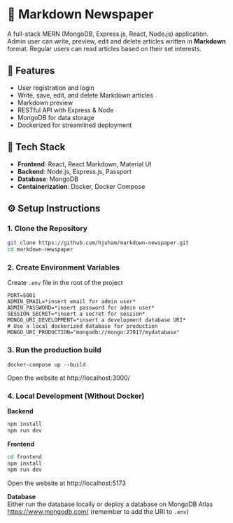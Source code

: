 # 📰 Markdown Newspaper

A full-stack MERN (MongoDB, Express.js, React, Node.js) application. Admin user can write, preview, edit and delete articles written in **Markdown** format. Regular users can read articles based on their set interests.

## 🌟 Features

- User registration and login
- Write, save, edit, and delete Markdown articles
- Markdown preview
- RESTful API with Express & Node
- MongoDB for data storage
- Dockerized for streamlined deployment

## 🧰 Tech Stack

- **Frontend**: React, React Markdown, Material UI
- **Backend**: Node.js, Express.js, Passport
- **Database**: MongoDB
- **Containerization**: Docker, Docker Compose

## ⚙️ Setup Instructions

### 1. Clone the Repository

```bash
git clone https://github.com/hjuham/markdown-newspaper.git
cd markdown-newspaper
```

### 2. Create Environment Variables

Create `.env` file in the root of the project

```
PORT=5001
ADMIN_EMAIL=*insert email for admin user*
ADMIN_PASSWORD=*insert password for admin user*
SESSION_SECRET=*insert a secret for session*
MONGO_URI_DEVELOPMENT=*insert a development database URI*
# Use a local dockerized database for production
MONGO_URI_PRODUCTION="mongodb://mongo:27017/mydatabase"
```

### 3. Run the production build

`docker-compose up --build`

Open the website at http://localhost:3000/

### 4. Local Development (Without Docker)

**Backend**

```bash
npm install
npm run dev
```

**Frontend**

```bash
cd frontend
npm install
npm run dev
```

Open the website at http://localhost:5173

**Database**  
Either run the database locally or deploy a database on MongoDB Atlas https://www.mongodb.com/ (remember to add the URI to `.env`)
